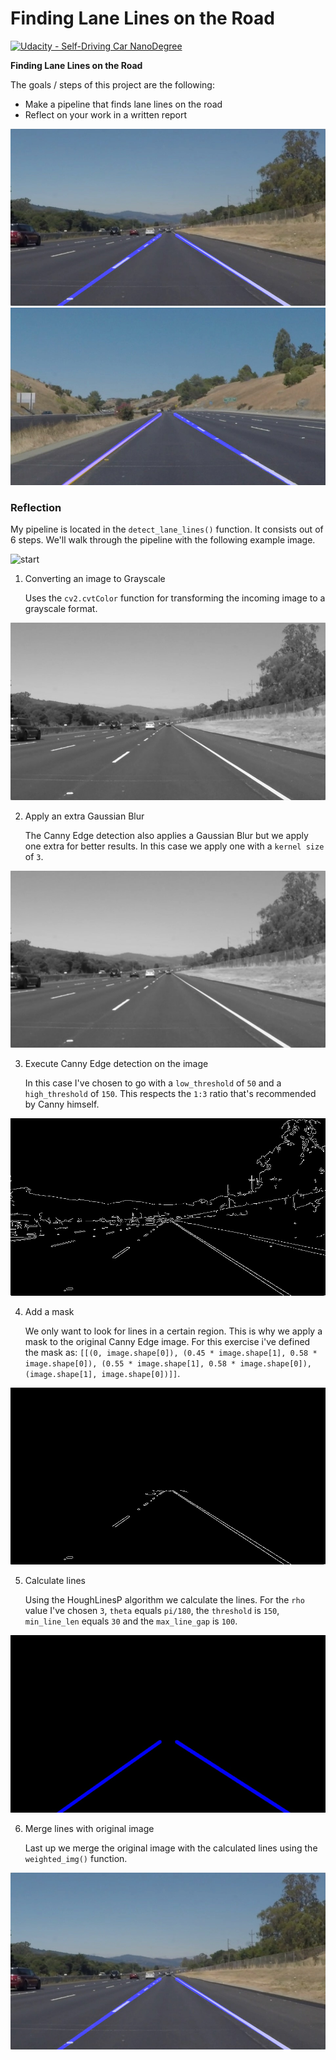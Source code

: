 # **Finding Lane Lines on the Road** 
[![Udacity - Self-Driving Car NanoDegree](https://s3.amazonaws.com/udacity-sdc/github/shield-carnd.svg)](http://www.udacity.com/drive)

**Finding Lane Lines on the Road**

The goals / steps of this project are the following:
* Make a pipeline that finds lane lines on the road
* Reflect on your work in a written report

![image1](/test_images_output/solidWhiteRight.jpg "Example output")
![image2](/test_images_output/solidYellowCurve2.jpg "Example output 2")

### Reflection

My pipeline is located in the `detect_lane_lines()` function. It consists out of 6 steps. We'll walk through the 
pipeline with the following example image.

![start](/test_images/solidWhiteRight.jpg "Start")

1. Converting an image to Grayscale

   Uses the `cv2.cvtColor` function for transforming the incoming image to a grayscale format.  

![grayScale](/test_images/solidWhiteGray.jpg?raw=true "Grayscale" )

2. Apply an extra Gaussian Blur

   The Canny Edge detection also applies a Gaussian Blur but we apply one extra for better results. In this case we apply one with a `kernel size` of `3`.  

![blurred](/test_images/solidWhiteBlurred.jpg "Blurred" )

3. Execute Canny Edge detection on the image

   In this case I've chosen to go with a `low_threshold` of `50` and a `high_threshold` of `150`. This respects the `1:3` ratio that's recommended by Canny himself.  

![canny](/test_images/solidWhiteCanny.jpg "Canny")

4. Add a mask

   We only want to look for lines in a certain region. This is why we apply a mask to the original Canny Edge image. For this exercise i've defined the mask as: `[[(0, image.shape[0]), (0.45 * image.shape[1], 0.58 * image.shape[0]), (0.55 * image.shape[1], 0.58 * image.shape[0]), (image.shape[1], image.shape[0])]]`.  

![mask](/test_images/solidWhiteRegion.jpg "Region")

5. Calculate lines

   Using the HoughLinesP algorithm we calculate the lines. For the `rho` value I've chosen `3`, `theta` equals `pi/180`, the `threshold` is `150`, `min_line_len` equals `30` and the `max_line_gap` is `100`.  

![lines](./test_images/solidWhiteLines.jpg "Lines")

6. Merge lines with original image

   Last up we merge the original image with the calculated lines using the `weighted_img()` function.  

![final](/test_images_output/solidWhiteRight.jpg "Final")
